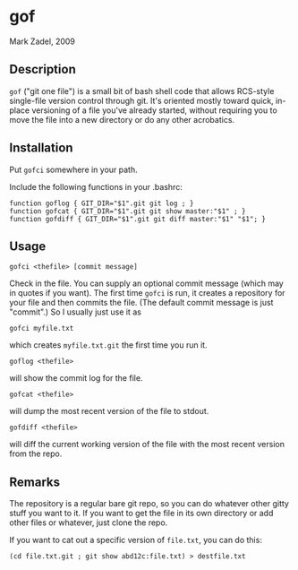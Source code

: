 
# gof

Mark Zadel, 2009

## Description

`gof` ("git one file") is a small bit of bash shell code that allows RCS-style
single-file version control through git.  It's oriented mostly toward quick,
in-place versioning of a file you've already started, without requiring you to
move the file into a new directory or do any other acrobatics.

## Installation

Put `gofci` somewhere in your path.

Include the following functions in your .bashrc:

    function goflog { GIT_DIR="$1".git git log ; }
    function gofcat { GIT_DIR="$1".git git show master:"$1" ; }
    function gofdiff { GIT_DIR="$1".git git diff master:"$1" "$1"; }

## Usage

    gofci <thefile> [commit message]

Check in the file.  You can supply an optional commit message (which may in
quotes if you want).  The first time `gofci` is run, it creates a repository
for your file and then commits the file.  (The default commit message is just
"commit".)  So I usually just use it as

    gofci myfile.txt

which creates `myfile.txt.git` the first time you run it.


    goflog <thefile>

will show the commit log for the file.

    gofcat <thefile>

will dump the most recent version of the file to stdout.

    gofdiff <thefile>

will diff the current working version of the file with the most recent version
from the repo.

## Remarks

The repository is a regular bare git repo, so you can do whatever other gitty
stuff you want to it.  If you want to get the file in its own directory or add
other files or whatever, just clone the repo.

If you want to cat out a specific version of `file.txt`, you can do this:

	(cd file.txt.git ; git show abd12c:file.txt) > destfile.txt

